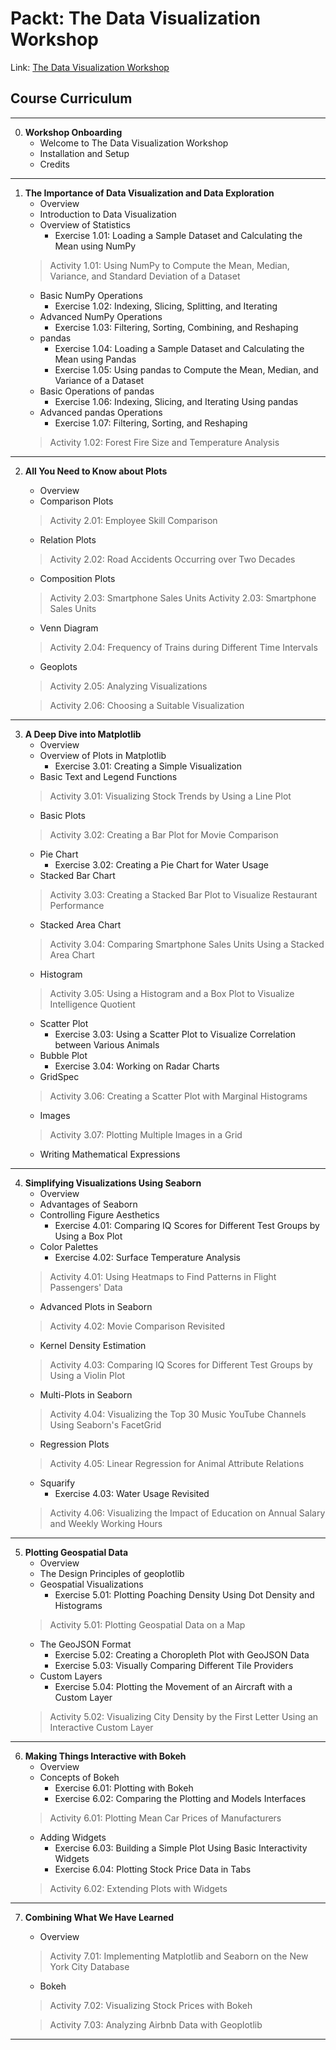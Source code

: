 # Packt: The Data Visualization Workshop
Link: [The Data Visualization Workshop](https://courses.packtpub.com/courses/data-visualization)

## Course Curriculum
---
0. **Workshop Onboarding**
    - Welcome to The Data Visualization Workshop
    - Installation and Setup
    - Credits
---
1. **The Importance of Data Visualization and Data Exploration**
    - Overview
    - Introduction to Data Visualization
    - Overview of Statistics
        - Exercise 1.01: Loading a Sample Dataset and Calculating the Mean using NumPy
    > Activity 1.01: Using NumPy to Compute the Mean, Median, Variance, and Standard Deviation of a Dataset
    - Basic NumPy Operations
        - Exercise 1.02: Indexing, Slicing, Splitting, and Iterating
    - Advanced NumPy Operations
        - Exercise 1.03: Filtering, Sorting, Combining, and Reshaping
    - pandas
        - Exercise 1.04: Loading a Sample Dataset and Calculating the Mean using Pandas
        - Exercise 1.05: Using pandas to Compute the Mean, Median, and Variance of a Dataset
    - Basic Operations of pandas
        - Exercise 1.06: Indexing, Slicing, and Iterating Using pandas
    - Advanced pandas Operations
        - Exercise 1.07: Filtering, Sorting, and Reshaping
    > Activity 1.02: Forest Fire Size and Temperature Analysis
---
2. **All You Need to Know about Plots**
    - Overview
    - Comparison Plots
    > Activity 2.01: Employee Skill Comparison
    - Relation Plots
    > Activity 2.02: Road Accidents Occurring over Two Decades
    - Composition Plots
    > Activity 2.03: Smartphone Sales Units
    > Activity 2.03: Smartphone Sales Units
    - Venn Diagram
    > Activity 2.04: Frequency of Trains during Different Time Intervals
    - Geoplots
    > Activity 2.05: Analyzing Visualizations

    > Activity 2.06: Choosing a Suitable Visualization
---
3. **A Deep Dive into Matplotlib**
    - Overview
    - Overview of Plots in Matplotlib
        - Exercise 3.01: Creating a Simple Visualization
    - Basic Text and Legend Functions
    > Activity 3.01: Visualizing Stock Trends by Using a Line Plot
    - Basic Plots
    > Activity 3.02: Creating a Bar Plot for Movie Comparison
    - Pie Chart
        - Exercise 3.02: Creating a Pie Chart for Water Usage
    - Stacked Bar Chart
    > Activity 3.03: Creating a Stacked Bar Plot to Visualize Restaurant Performance
    - Stacked Area Chart
    > Activity 3.04: Comparing Smartphone Sales Units Using a Stacked Area Chart
    - Histogram
    > Activity 3.05: Using a Histogram and a Box Plot to Visualize Intelligence Quotient
    - Scatter Plot
        - Exercise 3.03: Using a Scatter Plot to Visualize Correlation between Various Animals
    - Bubble Plot
        - Exercise 3.04: Working on Radar Charts
    - GridSpec
    > Activity 3.06: Creating a Scatter Plot with Marginal Histograms
    - Images
    > Activity 3.07: Plotting Multiple Images in a Grid
    - Writing Mathematical Expressions
---
4. **Simplifying Visualizations Using Seaborn**
    - Overview
    - Advantages of Seaborn
    - Controlling Figure Aesthetics
        - Exercise 4.01: Comparing IQ Scores for Different Test Groups by Using a Box Plot
    - Color Palettes
        - Exercise 4.02: Surface Temperature Analysis
    > Activity 4.01: Using Heatmaps to Find Patterns in Flight Passengers' Data
    - Advanced Plots in Seaborn
    > Activity 4.02: Movie Comparison Revisited
    - Kernel Density Estimation
    > Activity 4.03: Comparing IQ Scores for Different Test Groups by Using a Violin Plot
    - Multi-Plots in Seaborn
    > Activity 4.04: Visualizing the Top 30 Music YouTube Channels Using Seaborn's FacetGrid
    - Regression Plots
    > Activity 4.05: Linear Regression for Animal Attribute Relations
    - Squarify
        - Exercise 4.03: Water Usage Revisited
    > Activity 4.06: Visualizing the Impact of Education on Annual Salary and Weekly Working Hours
---
5. **Plotting Geospatial Data**
    - Overview
    - The Design Principles of geoplotlib
    - Geospatial Visualizations
        - Exercise 5.01: Plotting Poaching Density Using Dot Density and Histograms
    > Activity 5.01: Plotting Geospatial Data on a Map
    - The GeoJSON Format
        - Exercise 5.02: Creating a Choropleth Plot with GeoJSON Data
        - Exercise 5.03: Visually Comparing Different Tile Providers
    - Custom Layers
        - Exercise 5.04: Plotting the Movement of an Aircraft with a Custom Layer
    > Activity 5.02: Visualizing City Density by the First Letter Using an Interactive Custom Layer
---
6. **Making Things Interactive with Bokeh**
    - Overview
    - Concepts of Bokeh
        - Exercise 6.01: Plotting with Bokeh
        - Exercise 6.02: Comparing the Plotting and Models Interfaces
    > Activity 6.01: Plotting Mean Car Prices of Manufacturers
    - Adding Widgets
        - Exercise 6.03: Building a Simple Plot Using Basic Interactivity Widgets
        - Exercise 6.04: Plotting Stock Price Data in Tabs
    > Activity 6.02: Extending Plots with Widgets
---
7. **Combining What We Have Learned**
    - Overview
    > Activity 7.01: Implementing Matplotlib and Seaborn on the New York City Database
    - Bokeh
    > Activity 7.02: Visualizing Stock Prices with Bokeh

    > Activity 7.03: Analyzing Airbnb Data with Geoplotlib
---